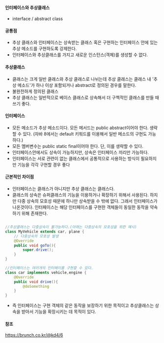 #### 인터페이스와 추상클래스
- interface / abstract class

#### 공통점
- 추상 클래스와 인터페이스는 상속받는 클래스 혹은 구현하는 인터페이스 안에 있는 추상 메소드를 구현하도록 강제한다. 
- 인터페이스와 추상클래스를 가지고 새로운 인스턴스(객체)를 생성할 수 없다.
 
#### 추상클래스
- 클래스는 크게 일반 클래스와 추상 클래스로 나뉘는데 추상 클래스는 클래스 내 '추상 메소드'가 하나 이상 포함되거나 abstract로 정의된 경우를 말한다.
- 불완전하게 정의된 클래스
- 추상 클래스는 일반적으로 베이스 클래스로 상속해서 더 구첵적인 클래스를 만들 때 쓰기 좋다.

#### 인터페이스
- 모든 메소드가 추상 메소드이다. 모든 메서드는 public abstract이어야 한다. 생략할 수 있다.  (자바 8에서는 default 키워드를 이용해서 일반 메소드의 구현도 가능하다.)
- 모든 멤버변수는 public static final이어야 한다. 단, 이를 생략할 수 있다. 
- 인터페이스안에서도 상속이 가능하지만, 상속은 인터페이스 끼리만 가능하다. 
- 인터페이스는 서로 관련이 없는 클래스에서 공통적으로 사용하는 방식이 필요하지만 기능을 각각 구현할 경우 좋다

#### 근본적인 차이점
- 인터페이스는 클래스가 아니지만 추상 클래스는 클래스다.
- 클래스의 상속은 슈퍼클래스의 기능을 이용하거나 확장하기 위해서 사용된다. 하지만 다중 상속의 모호성 때문에 하나만 상속받을 수 밖에 없다.
그래서 인터페이스가 나온것이다. 인터페이스는 해당 인터페이스를 구현한 객체들이 동일한 동작을 약속하기 위해 존재한다.

~~~ java

//추상클래스는 다중상속이 불가능하다.(아래는 다중상속의 모호성을 위한 예시)
class MyVehicle extends car, plane { 
    // 다중상속의 모호성 발생
    @Override
    public void goTo(){
        super.drive();    
    }
}

//인터페이스는 여러개의 인터페이를 구현할 수 있다.
class car implements vehicle,engine {
    @Override
    public void drive(){
        @doSomething
    }
}
~~~
- 즉 인터페이스는 구현 객체의 같은 동작을 보장하기 위한 목적이고 추상클래스는 상속을 받아서 기능을 확장시키는 데 목적이 있다.


#### 참조
https://brunch.co.kr/@kd4/6
